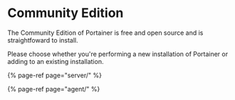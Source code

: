 # Community Edition

The Community Edition of Portainer is free and open source and is straightfoward to install. 

Please choose whether you're performing a new installation of Portainer or adding to an existing installation.



{% page-ref page="server/" %}

{% page-ref page="agent/" %}




